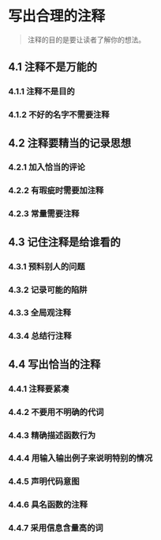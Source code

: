 写出合理的注释
==========================


> 注释的目的是要让读者了解你的想法。

## 4.1 注释不是万能的

### 4.1.1 注释不是目的
### 4.1.2 不好的名字不需要注释

## 4.2 注释要精当的记录思想
### 4.2.1 加入恰当的评论
### 4.2.2 有瑕疵时需要加注释
### 4.2.3 常量需要注释

## 4.3 记住注释是给谁看的
### 4.3.1 预料别人的问题
### 4.3.2 记录可能的陷阱
### 4.3.3 全局观注释
### 4.3.4 总结行注释

## 4.4 写出恰当的注释
### 4.4.1 注释要紧凑
### 4.4.2 不要用不明确的代词
### 4.4.3 精确描述函数行为
### 4.4.4 用输入输出例子来说明特别的情况
### 4.4.5 声明代码意图
### 4.4.6 具名函数的注释
### 4.4.7 采用信息含量高的词
